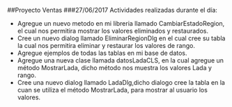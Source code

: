##Proyecto Ventas
###27/06/2017
Actividades realizadas durante el día:

* Agregue un nuevo metodo en mi libreria llamado CambiarEstadoRegion, el cual nos permitira mostrar los valores eliminados y restaurados.
* Cree un nuevo dialog llamado EliminarRegionDlg en el cual cree su tabla la cual nos permitira eliminar y restaurar los valores de rango.
* Agregue ejemplos de todas las tablas en mi base de datos.
* Agregue una nueva clase llamada datosLadaCLS, en la cual agregue un método MostrarLada, dicho método nos muestra los valores Lada y rango.
* Cree una nuevo dialog llamado LadaDlg,dicho dialogo cree la tabla en la cuan se utiliza el método MostrarLada, para mostrar al usuario los valores.